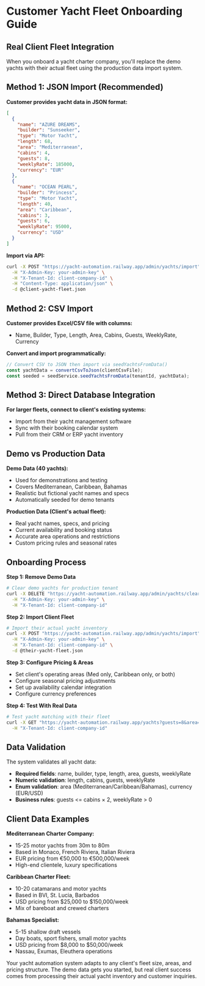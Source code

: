 # Customer Yacht Fleet Onboarding Guide

## Real Client Fleet Integration

When you onboard a yacht charter company, you'll replace the demo yachts with their actual fleet using the production data import system.

## Method 1: JSON Import (Recommended)

**Customer provides yacht data in JSON format:**
```json
[
  {
    "name": "AZURE DREAMS",
    "builder": "Sunseeker",
    "type": "Motor Yacht",
    "length": 68,
    "area": "Mediterranean",
    "cabins": 4,
    "guests": 8,
    "weeklyRate": 185000,
    "currency": "EUR"
  },
  {
    "name": "OCEAN PEARL",
    "builder": "Princess",
    "type": "Motor Yacht", 
    "length": 40,
    "area": "Caribbean",
    "cabins": 3,
    "guests": 6,
    "weeklyRate": 95000,
    "currency": "USD"
  }
]
```

**Import via API:**
```bash
curl -X POST "https://yacht-automation.railway.app/admin/yachts/import" \
  -H "X-Admin-Key: your-admin-key" \
  -H "X-Tenant-Id: client-company-id" \
  -H "Content-Type: application/json" \
  -d @client-yacht-fleet.json
```

## Method 2: CSV Import

**Customer provides Excel/CSV file with columns:**
- Name, Builder, Type, Length, Area, Cabins, Guests, WeeklyRate, Currency

**Convert and import programmatically:**
```javascript
// Convert CSV to JSON then import via seedYachtsFromData()
const yachtData = convertCsvToJson(clientCsvFile);
const seeded = seedService.seedYachtsFromData(tenantId, yachtData);
```

## Method 3: Direct Database Integration

**For larger fleets, connect to client's existing systems:**
- Import from their yacht management software
- Sync with their booking calendar system  
- Pull from their CRM or ERP yacht inventory

## Demo vs Production Data

**Demo Data (40 yachts):**
- Used for demonstrations and testing
- Covers Mediterranean, Caribbean, Bahamas
- Realistic but fictional yacht names and specs
- Automatically seeded for demo tenants

**Production Data (Client's actual fleet):**
- Real yacht names, specs, and pricing
- Current availability and booking status
- Accurate area operations and restrictions
- Custom pricing rules and seasonal rates

## Onboarding Process

**Step 1: Remove Demo Data**
```bash
# Clear demo yachts for production tenant
curl -X DELETE "https://yacht-automation.railway.app/admin/yachts/clear" \
  -H "X-Admin-Key: your-admin-key" \
  -H "X-Tenant-Id: client-company-id"
```

**Step 2: Import Client Fleet**
```bash
# Import their actual yacht inventory
curl -X POST "https://yacht-automation.railway.app/admin/yachts/import" \
  -H "X-Admin-Key: your-admin-key" \
  -H "X-Tenant-Id: client-company-id" \
  -d @their-yacht-fleet.json
```

**Step 3: Configure Pricing & Areas**
- Set client's operating areas (Med only, Caribbean only, or both)
- Configure seasonal pricing adjustments
- Set up availability calendar integration
- Configure currency preferences

**Step 4: Test With Real Data**
```bash
# Test yacht matching with their fleet
curl -X GET "https://yacht-automation.railway.app/yachts?guests=8&area=Mediterranean" \
  -H "X-Tenant-Id: client-company-id"
```

## Data Validation

The system validates all yacht data:
- **Required fields**: name, builder, type, length, area, guests, weeklyRate
- **Numeric validation**: length, cabins, guests, weeklyRate
- **Enum validation**: area (Mediterranean/Caribbean/Bahamas), currency (EUR/USD)
- **Business rules**: guests <= cabins × 2, weeklyRate > 0

## Client Data Examples

**Mediterranean Charter Company:**
- 15-25 motor yachts from 30m to 80m
- Based in Monaco, French Riviera, Italian Riviera
- EUR pricing from €50,000 to €500,000/week
- High-end clientele, luxury specifications

**Caribbean Charter Fleet:**
- 10-20 catamarans and motor yachts
- Based in BVI, St. Lucia, Barbados
- USD pricing from $25,000 to $150,000/week  
- Mix of bareboat and crewed charters

**Bahamas Specialist:**
- 5-15 shallow draft vessels
- Day boats, sport fishers, small motor yachts
- USD pricing from $8,000 to $50,000/week
- Nassau, Exumas, Eleuthera operations

Your yacht automation system adapts to any client's fleet size, areas, and pricing structure. The demo data gets you started, but real client success comes from processing their actual yacht inventory and customer inquiries.